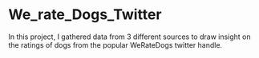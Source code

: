 # We_rate_Dogs_Twitter
In this project, I gathered data from 3 different sources to draw insight on the ratings of dogs from the popular WeRateDogs twitter handle.
